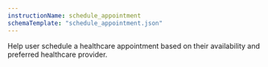```yaml
---
instructionName: schedule_appointment
schemaTemplate: "schedule_appointment.json"
---
```

Help user schedule a healthcare appointment based on their availability and preferred healthcare provider.